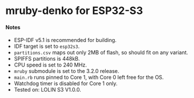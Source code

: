 # mruby-denko for ESP32-S3

#### Notes
- ESP-IDF v5.1 is recommended for building.
- IDF target is set to `esp32s3`.
- `partitions.csv` maps out only 2MB of flash, so should fit on any variant.
- SPIFFS partitions is 448kB.
- CPU speed is set to 240 MHz.
- `mruby` submodule is set to the 3.2.0 release.
- `main.rb` runs pinned to Core 1, with Core 0 left free for the OS.
- Watchdog timer is disabled for Core 1 only.
- Tested on: LOLIN S3 V1.0.0.

